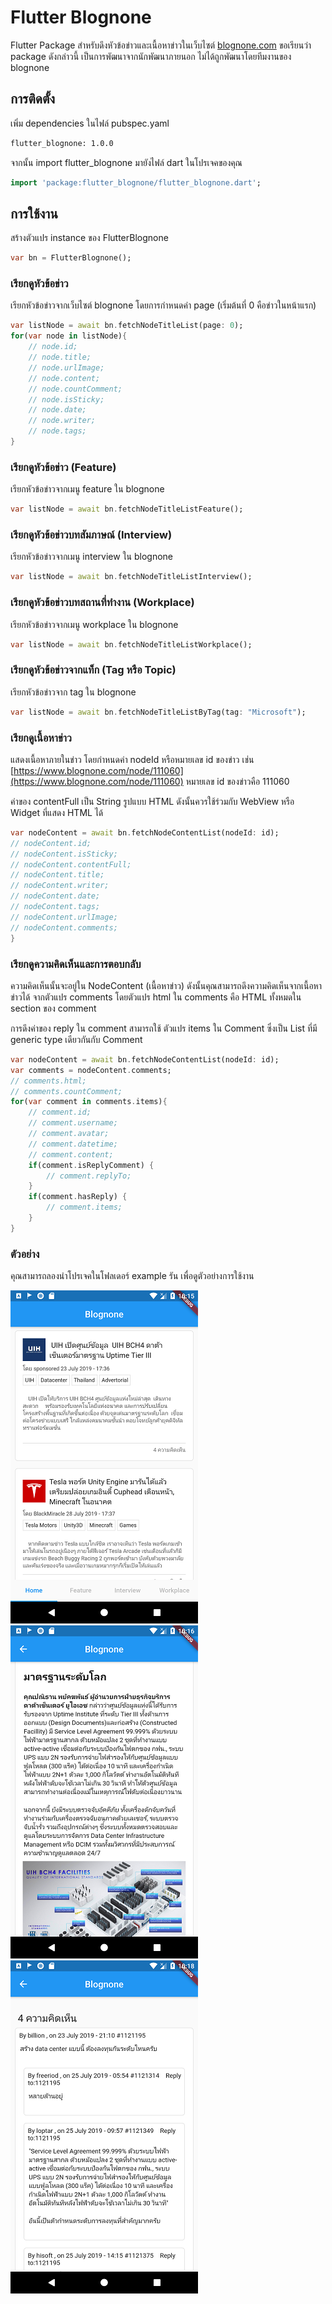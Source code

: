 # Flutter Blognone

Flutter Package สำหรับดึงหัวข้อข่าวและเนื้อหาข่าวในเว็บไซต์ [blognone.com](https://www.blognone.com)
ขอเรียนว่า package ดังกล่าวนี้ เป็นการพัฒนาจากนักพัฒนาภายนอก ไม่ได้ถูกพัฒนาโดยทีมงานของ blognone

## การติดตั้ง
เพิ่ม dependencies ในไฟล์ pubspec.yaml

```bash
flutter_blognone: 1.0.0
```

จากนั้น import flutter_blognone มายังไฟล์ dart ในโปรเจคของคุณ

```dart
import 'package:flutter_blognone/flutter_blognone.dart';
```

## การใช้งาน

สร้างตัวแปร instance ของ FlutterBlognone

```dart
var bn = FlutterBlognone();
```

### เรียกดูหัวข้อข่าว

เรียกหัวข้อข่าวจากเว็บไซต์ blognone โดยการกำหนดค่า page (เริ่มต้นที่ 0 คือข่าวในหน้าแรก)

```dart
var listNode = await bn.fetchNodeTitleList(page: 0);
for(var node in listNode){
    // node.id;
    // node.title;
    // node.urlImage;
    // node.content;
    // node.countComment;
    // node.isSticky;
    // node.date;
    // node.writer;
    // node.tags;
}
```

### เรียกดูหัวข้อข่าว (Feature)

เรียกหัวข้อข่าวจากเมนู feature ใน blognone

```dart
var listNode = await bn.fetchNodeTitleListFeature();
```

### เรียกดูหัวข้อข่าวบทสัมภาษณ์ (Interview)

เรียกหัวข้อข่าวจากเมนู interview ใน blognone

```dart
var listNode = await bn.fetchNodeTitleListInterview();
```


### เรียกดูหัวข้อข่าวบทสถานที่ทำงาน (Workplace)

เรียกหัวข้อข่าวจากเมนู workplace ใน blognone

```dart
var listNode = await bn.fetchNodeTitleListWorkplace();
```

### เรียกดูหัวข้อข่าวจากแท็ก (Tag หรือ Topic)

เรียกหัวข้อข่าวจาก tag ใน blognone

```dart
var listNode = await bn.fetchNodeTitleListByTag(tag: "Microsoft");
```

### เรียกดูเนื้อหาข่าว

แสดงเนื้อหาภายในข่าว โดยกำหนดค่า nodeId หรือหมายเลข id ของข่าว
เช่น [https://www.blognone.com/node/111060](https://www.blognone.com/node/111060)
หมายเลข id ของข่าวคือ 111060

ค่าของ contentFull เป็น String รูปแบบ HTML ดังนั้นควรใช้ร่วมกับ WebView หรือ Widget ที่แสดง HTML ได้

```dart
var nodeContent = await bn.fetchNodeContentList(nodeId: id);
// nodeContent.id;
// nodeContent.isSticky;
// nodeContent.contentFull;
// nodeContent.title;
// nodeContent.writer;
// nodeContent.date;
// nodeContent.tags;
// nodeContent.urlImage;
// nodeContent.comments;
}
```

### เรียกดูความคิดเห็นและการตอบกลับ

ความคิดเห็นนั้นจะอยู่ใน NodeContent (เนื้อหาข่าว) ดังนั้นคุณสามารถดึงความคิดเห็นจากเนื้อหาข่าวได้ จากตัวแปร comments
โดยตัวแปร html ใน comments คือ HTML ทั้งหมดใน section ของ comment

การดึงค่าของ reply ใน comment สามารถใช้ ตัวแปร items ใน Comment ซึ่งเป็น List ที่มี generic type เดียวกันกับ Comment

```dart
var nodeContent = await bn.fetchNodeContentList(nodeId: id);
var comments = nodeContent.comments;
// comments.html;
// comments.countComment;
for(var comment in comments.items){
    // comment.id;
    // comment.username;
    // comment.avatar;
    // comment.datetime;
    // comment.content;
    if(comment.isReplyComment) {
        // comment.replyTo;
    }
    if(comment.hasReply) {
        // comment.items;
    }
}
```

### ตัวอย่าง

คุณสามารถลองนำโปรเจคในโฟลเดอร์ example รัน เพื่อดูตัวอย่างการใช้งาน

![Game Play](screenshots/1.png)
![Game Play](screenshots/2.png)
![Game Play](screenshots/3.png)